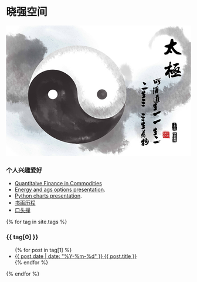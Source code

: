 # 晓强空间

![](taiji.jpg)

### 个人兴趣爱好
* [Quantitaive Finance in Commodities](https://xqguo.github.io/CommodQuant/index.html)
* [Energy and ags options presentation](https://xqguo.github.io/Slides/index.html).
* [Python charts presentation](https://xqguo.github.io/charting/index.html).
* [书画历程](art.md)
* [口头禅](notes.md)
<div class="posts">
  {% for tag in site.tags %}
    <h3>{{ tag[0] }}</h3>
    <ul>
      {% for post in tag[1] %}
        <li><a href="{{ post.url }}">{{ post.date | date: "%Y-%m-%d" }} {{ post.title }}</a></li>
      {% endfor %}
    </ul>
  {% endfor %}
</div>
